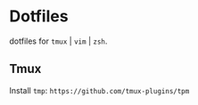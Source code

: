 # Dotfiles
dotfiles for `tmux` | `vim` | `zsh`.

## Tmux
Install `tmp`:
`https://github.com/tmux-plugins/tpm`
